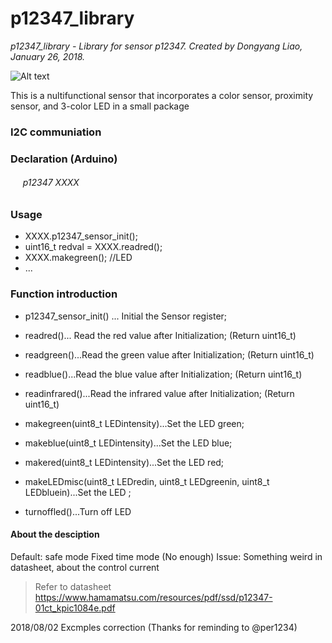 # p12347_library
*p12347_library - Library for sensor p12347.*
*Created by Dongyang Liao, January 26, 2018.*

![Alt text](https://www.azosensors.com/images/equipments/EquipmentImage_1465.jpg)

This is a nultifunctional sensor that incorporates a color sensor, proximity sensor, and 3-color LED in a small package

### I2C communiation
  
### Declaration (Arduino)

###### &nbsp;&nbsp;&nbsp;&nbsp;   p12347 XXXX

### Usage
*   XXXX.p12347_sensor_init();
*   uint16_t redval = XXXX.readred();
*  	XXXX.makegreen(); //LED
*  	...

### Function introduction
*  p12347_sensor_init() ... Initial the Sensor register;
*  readred()... Read the red value after Initialization; (Return uint16_t)
*  readgreen()...Read the green value after Initialization; (Return uint16_t)
*  readblue()...Read the blue value after Initialization; (Return uint16_t)
*  readinfrared()...Read the infrared value after Initialization; (Return uint16_t)

*  makegreen(uint8_t LEDintensity)...Set the LED green;
*  makeblue(uint8_t LEDintensity)...Set the LED blue;
*  makered(uint8_t LEDintensity)...Set the LED red;
*  makeLEDmisc(uint8_t LEDredin, uint8_t LEDgreenin, uint8_t LEDbluein)...Set the LED ;
*  turnoffled()...Turn off LED

####  About the desciption 
Default: safe mode 
Fixed time mode (No enough)
Issue: Something weird in datasheet, about the control current
> Refer to datasheet https://www.hamamatsu.com/resources/pdf/ssd/p12347-01ct_kpic1084e.pdf


2018/08/02 Excmples correction (Thanks for reminding to @per1234)
